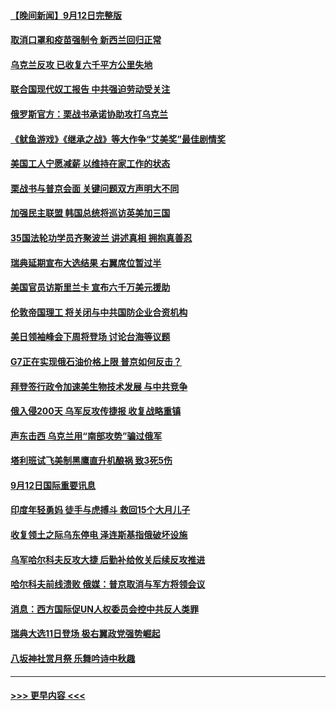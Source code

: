 #### [【晚间新闻】9月12日完整版](../pages/prog202/a103526471.md?t=09131101) 
#### [取消口罩和疫苗强制令 新西兰回归正常](../pages/prog202/a103526347.md?t=09131101) 
#### [乌克兰反攻 已收复六千平方公里失地](../pages/prog202/a103526349.md?t=09131101) 
#### [联合国现代奴工报告 中共强迫劳动受关注](../pages/prog202/a103526353.md?t=09131101) 
#### [俄罗斯官方：栗战书承诺协助攻打乌克兰](../pages/prog202/a103526277.md?t=09131101) 
#### [《鱿鱼游戏》《继承之战》等大作争“艾美奖”最佳剧情奖](../pages/prog202/a103526246.md?t=09131101) 
#### [美国工人宁愿减薪 以维持在家工作的状态](../pages/prog202/a103526237.md?t=09131101) 
#### [栗战书与普京会面 关键问题双方声明大不同](../pages/prog202/a103526236.md?t=09131101) 
#### [加强民主联盟 韩国总统将巡访英美加三国](../pages/prog202/a103526157.md?t=09131101) 
#### [35国法轮功学员齐聚波兰 讲述真相 拥抱真善忍](../pages/prog202/a103526163.md?t=09131101) 
#### [瑞典延期宣布大选结果 右翼席位暂过半](../pages/prog202/a103526153.md?t=09131101) 
#### [美国官员访斯里兰卡 宣布六千万美元援助](../pages/prog202/a103526151.md?t=09131101) 
#### [伦敦帝国理工 将关闭与中共国防企业合资机构](../pages/prog202/a103526149.md?t=09131101) 
#### [美日领袖峰会下周将登场 讨论台海等议题](../pages/prog202/a103526155.md?t=09131101) 
#### [G7正在实现俄石油价格上限 普京如何反击？](../pages/prog202/a103525965.md?t=09131101) 
#### [拜登签行政令加速美生物技术发展 与中共竞争](../pages/prog202/a103525944.md?t=09131101) 
#### [俄入侵200天 乌军反攻传捷报 收复战略重镇](../pages/prog202/a103525934.md?t=09131101) 
#### [声东击西 乌克兰用“南部攻势”骗过俄军](../pages/prog202/a103525794.md?t=09131101) 
#### [塔利班试飞美制黑鹰直升机酿祸 致3死5伤](../pages/prog202/a103525825.md?t=09131101) 
#### [9月12日国际重要讯息](../pages/prog202/a103525792.md?t=09131101) 
#### [印度年轻勇妈 徒手与虎搏斗 救回15个大月儿子](../pages/prog202/a103525769.md?t=09131101) 
#### [收复领土之际乌东停电 泽连斯基指俄破坏设施](../pages/prog202/a103525727.md?t=09131101) 
#### [乌军哈尔科夫反攻大捷 后勤补给攸关后续反攻推进](../pages/prog202/a103525697.md?t=09131101) 
#### [哈尔科夫前线溃败 俄媒：普京取消与军方将领会议](../pages/prog202/a103525658.md?t=09131101) 
#### [消息：西方国际促UN人权委员会控中共反人类罪](../pages/prog202/a103525473.md?t=09131101) 
#### [瑞典大选11日登场 极右翼政党强势崛起](../pages/prog202/a103525482.md?t=09131101) 
#### [八坂神社赏月祭 乐舞吟诗中秋趣](../pages/prog202/a103525484.md?t=09131101) 

----
#### [ >>> 更早内容 <<< ](../indexes/prog202-earlier.md)
